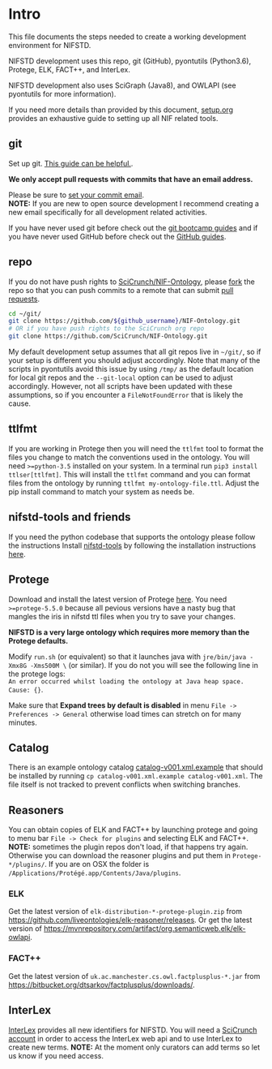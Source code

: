 # Intro
This file documents
the steps needed to create
a working development environment
for NIFSTD.

NIFSTD development uses this repo, git (GitHub), pyontutils (Python3.6), Protege, ELK, FACT++, and InterLex.

NIFSTD development also uses SciGraph (Java8), and OWLAPI (see pyontutils for more information).

If you need more details than provided by this document,
[setup.org](https://github.com/SciCrunch/sparc-curation/blob/master/docs/setup.org)
provides an exhaustive guide to setting up all NIF related tools.

## git
Set up git. [This guide can be helpful.](https://help.github.com/articles/set-up-git/).

**We only accept pull requests with commits that have an email address.**  

Please be sure to
[set your commit email](https://help.github.com/articles/setting-your-commit-email-address-in-git/).  
**NOTE:** If you are new to open source development I recommend
creating a new email specifically for all development related activities.

If you have never used git before check out the
[git bootcamp guides](https://help.github.com/categories/bootcamp/)
and if you have never used GitHub before check out the
[GitHub guides](https://guides.github.com/).

## repo
If you do not have push rights to
[SciCrunch/NIF-Ontology](https://github.com/SciCrunch/NIF-Ontology), please
[fork](https://github.com/SciCrunch/NIF-Ontology/fork)
the repo so that you can push commits to a remote that can submit
[pull requests](https://github.com/SciCrunch/NIF-Ontology/pull/new/master).
```bash
cd ~/git/
git clone https://github.com/${github_username}/NIF-Ontology.git
# OR if you have push rights to the SciCrunch org repo
git clone https://github.com/SciCrunch/NIF-Ontology.git
```
My default development setup assumes that all git repos live in `~/git/`, so if your setup
is different you should adjust accordingly. Note that many of the scripts in pyontutils
avoid this issue by using `/tmp/` as the default location for local git repos and the
`--git-local` option can be used to adjust accordingly. However, not all scripts have been
updated with these assumptions, so if you encounter a `FileNotFoundError` that is likely the
cause.

## ttlfmt
If you are working in Protege then you will need the `ttlfmt` tool to
format the files you change to match the conventions used in the ontology.
You will need `>=python-3.5` installed on your system. In a terminal run
`pip3 install ttlser[ttlfmt]`. This will install the `ttlfmt` command and you
can format files from the ontology by running `ttlfmt my-ontology-file.ttl`.
Adjust the pip install command to match your system as needs be.

## nifstd-tools and friends
If you need the python codebase that supports the ontology please follow the instructions
Install [nifstd-tools](https://github.com/tgbugs/pyontutils/blob/master/nifstd/#development-installation) by following the installation instructions
[here](https://github.com/tgbugs/pyontutils/blob/master/README.md#installation).

## Protege
Download and install the latest version of Protege [here](http://protege.stanford.edu/products.php#desktop-protege).
You need `>=protege-5.5.0` because all pevious versions have a nasty bug
that mangles the iris in nifstd ttl files when you try to save your changes.

**NIFSTD is a very large ontology which requires more memory than the Protege defaults.**

Modify `run.sh` (or equivalent) so that it launches java with `jre/bin/java -Xmx8G -Xms500M \`
(or similar). If you do not you will see the following line in the protege logs:  
`An error occurred whilst loading the ontology at Java heap space. Cause: {}`.

Make sure that **Expand trees by default is disabled** in menu `File -> Preferences -> General`
otherwise load times can stretch on for many minutes.

## Catalog
There is an example ontology catalog [catalog-v001.xml.example](./../ttl/catalog-v001.xml.example)
that should be installed by running `cp catalog-v001.xml.example catalog-v001.xml`. The file itself
is not tracked to prevent conflicts when switching branches.

## Reasoners
You can obtain copies of ELK and FACT++ by launching protege and going to
menu bar `File -> Check for plugins` and selecting ELK and FACT++.
**NOTE:** sometimes the plugin repos don't load, if that happens try again.
Otherwise you can download the reasoner plugins and put them in `Protege-*/plugins/`.
If you are on OSX the folder is `/Applications/Protégé.app/Contents/Java/plugins`.
### ELK
Get the latest version of `elk-distribution-*-protege-plugin.zip` from https://github.com/liveontologies/elk-reasoner/releases.
Or get the latest version of https://mvnrepository.com/artifact/org.semanticweb.elk/elk-owlapi.
### FACT++
Get the latest version of `uk.ac.manchester.cs.owl.factplusplus-*.jar` from https://bitbucket.org/dtsarkov/factplusplus/downloads/.

## InterLex
[InterLex](http://interlex.org/) provides all new identifiers for NIFSTD.
You will need a [SciCrunch account](https://scicrunch.org/register) in order to
access the InterLex web api and to use InterLex to create new terms.
**NOTE:** At the moment only curators can add terms so let us know if you need access.
